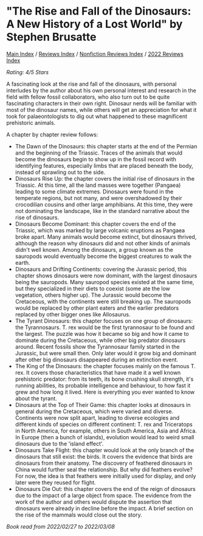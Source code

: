 # "The Rise and Fall of the Dinosaurs: A New History of a Lost World" by Stephen Brusatte

[Main Index](../../../README.md) / [Reviews Index](../../README.md) / [Nonfiction Reviews Index](../README.md) / [2022 Reviews Index](README.md)

*Rating: 4/5 Stars*

A fascinating look at the rise and fall of the dinosaurs, with personal interludes by the author about his own personal interest and research in the field with fellow fossil collaborators, who also turn out to be quite fascinating characters in their own right. Dinosaur nerds will be familiar with most of the dinosaur names, while others will get an appreciation for what it took for palaeontologists to dig out what happened to these magnificent prehistoric animals.

A chapter by chapter review follows:

- The Dawn of the Dinosaurs: this chapter starts at the end of the Permian and the beginning of the Triassic. Traces of the animals that would become the dinosaurs begin to show up in the fossil record with identifying features, especially limbs that are placed beneath the body, instead of sprawling out to the side.
- Dinosaurs Rise Up: the chapter covers the initial rise of dinosaurs in the Triassic. At this time, all the land masses were together (Pangaea) leading to some climate extremes. Dinosaurs were found in the temperate regions, but not many, and were overshadowed by their crocodilian cousins and other large amphibians. At this time, they were not dominating the landscape, like in the standard narrative about the rise of dinosaurs.
- Dinosaurs Become Dominant: this chapter covers the end of the Triassic, which was marked by large volcanic eruptions as Pangaea broke apart. Many animals would become extinct, but dinosaurs thrived, although the reason why dinosaurs did and not other kinds of animals didn't well known. Among the dinosaurs, a group known as the sauropods would eventually become the biggest creatures to walk the earth.
- Dinosaurs and Drifting Continents: covering the Jurassic period, this chapter shows dinosaurs were now dominant, with the largest dinosaurs being the sauropods. Many sauropod species existed at the same time, but they specialized in their diets to coexist (some ate the low vegetation, others higher up). The Jurassic would become the Cretaceous, with the continents were still breaking up. The sauropods would be replaced by other plant eaters and the earlier predators replaced by other bigger ones like Allosaurus.
- The Tyrant Dinosaurs: this chapter focuses on one group of dinosaurs: the Tyrannosaurs. T. rex would be the first tyrannosaur to be found and the largest. The puzzle was how it became so big and how it came to dominate during the Cretaceous, while other big predator dinosaurs around. Recent fossils show the Tyrannosaur family started in the Jurassic, but were small then. Only later would it grow big and dominant after other big dinosaurs disappeared during an extinction event.
- The King of the Dinosaurs: the chapter focuses mainly on the famous T. rex. It covers those characteristics that have made it a well known prehistoric predator: from its teeth, its bone crushing skull strength, it's running abilities, its probable intelligence and behaviour, to how fast it grew and how long it lived. Here is everything you ever wanted to know about the tyrant.
- Dinosaurs at the Top of Their Game: this chapter looks at dinosaurs in general during the Cretaceous, which were varied and diverse. Continents were now split apart, leading to diverse ecologies and different kinds of species on different continent: T. rex and Triceratops in North America, for example, others in South America, Asia and Africa. In Europe (then a bunch of islands), evolution would lead to weird small dinosaurs due to the 'island effect'.
- Dinosaurs Take Flight: this chapter would look at the only branch of the dinosaurs that still exist: the birds. It covers the evidence that birds are dinosaurs from their anatomy. The discovery of feathered dinosaurs in China would further seal the relationship. But why did feathers evolve? For now, the idea is that feathers were initially used for display, and only later were they reused for flight.
- Dinosaurs Die Out: this chapter covers the end of the reign of dinosaurs due to the impact of a large object from space. The evidence from the work of the author and others would dispute the assertion that dinosaurs were already in decline before the impact. A brief section on the rise of the mammals would close out the story.

*Book read from 2022/02/27 to 2022/03/08*
